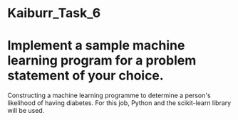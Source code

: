 # Kaiburr_Task_6
# Implement a sample machine learning program for a problem statement of your choice.

Constructing a machine learning programme to determine a person's likelihood of having diabetes. For this job, Python and the scikit-learn library will be used.
